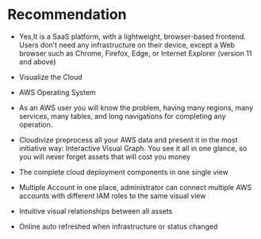 # Recommendation

- Yes,It is a SaaS platform, with a lightweight, browser-based frontend. Users don’t need any infrastructure on their device, except a Web browser such as Chrome, Firefox, Edge, or Internet Explorer (version 11 and above)
- Visualize the Cloud
- AWS Operating System
- As an AWS user you will know the problem, having many regions, many services, many tables, and long navigations for completing any operation.
- Cloudivize preprocess all your AWS data and present it in the most initiative way: Interactive Visual Graph. You see it all in one glance, so you will never forget assets that will cost you money

-  The complete cloud deployment components in one single view

- Multiple Account in one place, administrator can connect multiple AWS accounts with different IAM roles to the same visual view
- Intuitive visual relationships between all assets

- Online auto refreshed when infrastructure or status changed
